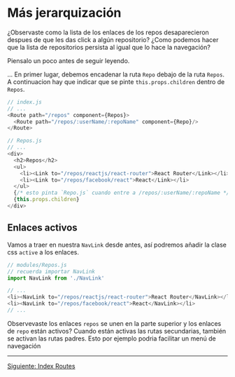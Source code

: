 # Más jerarquización

¿Observaste como la lista de los enlaces de los repos desaparecieron despues de que les das click a algún repositorio?
¿Como podemos hacer que la lista de repositorios persista al igual que lo hace la navegación?

Piensalo un poco antes de seguir leyendo.


...
En primer lugar, debemos encadenar la ruta `Repo` debajo de la ruta `Repos`. A continuacion hay que indicar que se pinte `this.props.children` dentro de `Repos`.

```js
// index.js
// ...
<Route path="/repos" component={Repos}>
  <Route path="/repos/:userName/:repoName" component={Repo}/>
</Route>
```

```js
// Repos.js
// ...
<div>
  <h2>Repos</h2>
  <ul>
    <li><Link to="/repos/reactjs/react-router">React Router</Link></li>
    <li><Link to="/repos/facebook/react">React</Link></li>
  </ul>
  {/* esto pinta `Repo.js` cuando entre a /repos/:userName/:repoName */}
  {this.props.children}
</div>
```

## Enlaces activos

Vamos a traer en nuestra `NavLink` desde antes, así podremos añadir la clase css `active` a los enlaces.


```js
// modules/Repos.js
// recuerda importar NavLink
import NavLink from './NavLink'

// ...
<li><NavLink to="/repos/reactjs/react-router">React Router</NavLink></li>
<li><NavLink to="/repos/facebook/react">React</NavLink></li>
// ...
```
Observevaste los enlaces `repos` se unen en la parte superior y los enlaces de `repo` están activos? Cuando están activas las rutas secundarias, también se activan las rutas padres. Esto por ejemplo podria facilitar un menú de navegación

---

[Siguiente: Index Routes](./07.md)
